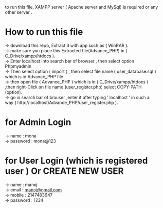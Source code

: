 to run this file, XAMPP server ( Apache server and MySql) is required or any other server .

# How to run this file <br/>
-> download this repo, Extract it with app such as ( WinRAR ).<br/>
-> make sure you place this Extracted file(Advance_PHP) in ( C_Drive/xampp/htdocs ).<br/>
-> Enter localhost into search bar of browser , then select option Phpmyadmin.<br/>
-> Then select option ( import ) , then select file name ( user_database.sql ) which is in Advance_PHP file.<br/>
-> then open file ( Advance_PHP ) which is in ( C_Drive/xampp/htdocs ) ,then right-Click on file name (user_register.php) select COPY-PATH (option).<br/>
-> go in search bar of brouser ,enter it after typing ' localhost ' in such a way ( http://localhost/Advance_PHP/user_register.php ).<br/>

# for Admin Login <br/>
-> name : mona   <br/>
-> password : mona@123  

# for User Login (which is registered user ) Or CREATE NEW USER  <br/>
-> name : manoj    <br/>
-> email : manoj@gmail.com <br/>
-> mobile : 2147483647 <br/>
-> password : 1234
